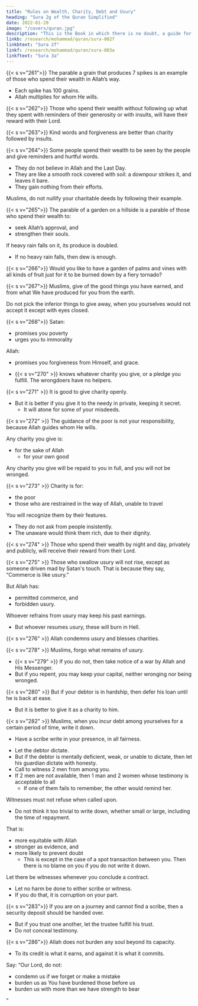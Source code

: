 ```yaml
---
title: "Rules on Wealth, Charity, Debt and Usury"
heading: "Sura 2g of the Quran Simplified"
date: 2022-01-20
image: "/covers/quran.jpg"
description: "This is the Book in which there is no doubt, a guide for the righteous."
linkb: /research/mohammad/quran/sura-002f
linkbtext: "Sura 2f"
linkf: /research/mohammad/quran/sura-003a
linkftext: "Sura 3a"
---
```



{{< s v="261">}} The parable a grain that produces 7 spikes is an example of those who spend their wealth in Allah’s way. 
- Each spike has 100 grains. 
- Allah multiplies for whom He wills.

{{< s v="262">}} Those who spend their wealth without following up what they spent with reminders of their generosity or with insults, will have their reward with their Lord. 
<!-- - They have nothing to fear, nor shall they grieve. -->

{{< s v="263">}} Kind words and forgiveness are better than charity followed by insults. 

{{< s v="264">}} Some people spend their wealth to be seen by the people and give reminders and hurtful words. 
- They do not believe in Allah and the Last Day. 
- They are like a smooth rock covered with soil: a downpour strikes it, and leaves it bare. 
- They gain nothing from their efforts. 

Muslims, do not nullify your charitable deeds by following their example. 

{{< s v="265">}} The parable of a garden on a hillside is a parable of those who spend their wealth to:
- seek Allah’s approval, and
- strengthen their souls. 

If heavy rain falls on it, its produce is doubled. 
- If no heavy rain falls, then dew is enough.

{{< s v="266">}} Would you like to have a garden of palms and vines with all kinds of fruit just for it to be burned down by a fiery tornado? <!--  in it for him, and old age has stricken him, and he has weak children—then a tornado with fire batters it, and it burns down? --> <!-- Thus Allah makes clear the signs for you, so that you may reflect. -->


{{< s v="267">}} Muslims, give of the good things you have earned, and from what We have produced for you from the earth. 

Do not pick the inferior things to give away, when you yourselves would not accept it except with eyes closed.

{{< s v="268">}} Satan:
- promises you poverty
- urges you to immorality

Allah:
- promises you forgiveness from Himself, and grace. 
<!-- - 269. gives wisdom to whomever He wills.  -->
<!-- Whoever is given wisdom has been given much good. But none pays heed except those with insight. -->
- {{< s v="270" >}} knows whatever charity you give, or a pledge you fulfill. The wrongdoers have no helpers.


{{< s v="271" >}} It is good to give charity openly.
- But it is better if you give it to the needy in private, keeping it secret. 
  - It will atone for some of your misdeeds.

{{< s v="272" >}} The guidance of the poor is not your responsibility, because Allah guides whom He wills. 

Any charity you give is:
- for the sake of Allah
  - for your own good

Any charity you give will be repaid to you in full, and you will not be wronged. 

{{< s v="273" >}} Charity is for:
- the poor
- those who are restrained in the way of Allah, unable to travel

You will recognize them by their features.
- They do not ask from people insistently.
- The unaware would think them rich, due to their dignity.

{{< s v="274" >}} Those who spend their wealth by night and day, privately and publicly, will receive their reward from their Lord. <!-- They have nothing to fear, nor shall they grieve. -->

{{< s v="275" >}} Those who swallow usury will not rise, except as someone driven mad by Satan's touch. That is because they say, “Commerce is like usury.” 

But Allah has:
- permitted commerce, and
- forbidden usury. 

Whoever <!-- on receiving advice from his Lord, --> refrains from usury may keep his past earnings. <!-- , and his case rests with Allah. -->
- But whoever resumes usury, these will burn in Hell. <!-- are the dwellers of the Fire. -->

{{< s v="276" >}} Allah condemns usury and blesses charities. <!-- Allah does not love any sinful ingrate. -->

<!-- 277. Those who believe, and do good deeds, and pray regularly, and give charity—they
will have their reward with their Lord; they will have no fear, nor shall they grieve. -->

{{< s v="278" >}} Muslims, forgo what remains of usury.
- {{< s v="279" >}} If you do not, then take notice of a war by Allah and His Messenger. 
- But if you repent, you may keep your capital, neither wronging nor being wronged.

{{< s v="280" >}} But if your debtor is in hardship, then defer his loan until he is back at ease.
- But it is better to give it as a charity to him.
<!-- is better for you, if you only knew. -->

<!-- 281. And guard yourselves against a Day when you will be returned to Allah; then each soul
will be rewarded fully for what it has earned, and they will not be wronged. -->

{{< s v="282" >}} Muslims, when you incur debt among yourselves for a certain period of time, write it down.
- Have a scribe write in your presence, in all fairness. 
<!-- - And let no scribe refuse to write, as Allah has taught him.  -->
- Let the debtor dictate.<!-- So let him write, and -->  <!--  And let him fear Allah, his Lord, and diminish nothing from it. --> 
- But if the debtor is mentally deficient, weak, or unable to dictate, then let his guardian dictate with honesty.
- Call to witness 2 men from among you.
- If 2 men are not available, then 1 man and 2 women whose testimony is acceptable to all
  - If one of them fails to remember, the other would remind her. 

Witnesses must not refuse when called upon.
- Do not think it too trivial to write down, whether small or large, including the time of repayment. 

That is:
- more equitable with Allah
- stronger as evidence, and
- more likely to prevent doubt
  - This is except in the case of a spot transaction between you. Then there is no blame on you if you do not write it down. 

Let there be witnesses whenever you conclude a contract.
- Let no harm be done to either scribe or witness. 
- If you do that, it is corruption on your part. 

{{< s v="283">}} If you are on a journey and cannot find a scribe, then a security deposit should be handed over. 
- But if you trust one another, let the trustee fulfill his trust. <!-- , and let him fear Allah, his Lord. -->
- Do not conceal testimony. 

<!-- Whoever conceals it is sinner at heart. Allah is aware of what you do. -->

<!-- {{< s v="284">}} To Allah belongs everything in the heavens and the earth. Whether you reveal what is
within yourselves, or conceal it, Allah will call you to account for it.  -->

<!-- 
285. The Messenger has believed in what was revealed to him from his Lord, as did the believers. 

They all have believed in Allah, and His angels, and His scriptures, and His messengers: “We make no distinction between any of His messengers.” 

And they say, “We hear and we obey. Your forgiveness, our Lord. To you is the destiny.” -->

{{< s v="286">}} Allah does not burden any soul beyond its capacity. 
- To its credit is what it earns, and against it is what it commits. 

Say: “Our Lord, do not:
- condemn us if we forget or make a mistake
- burden us as You have burdened those before us
- burden us with more than we have strength to bear
<!-- and pardon us, and forgive us, and have mercy on us. You are our Lord and Master, so help us against the disbelieving people. -->”
